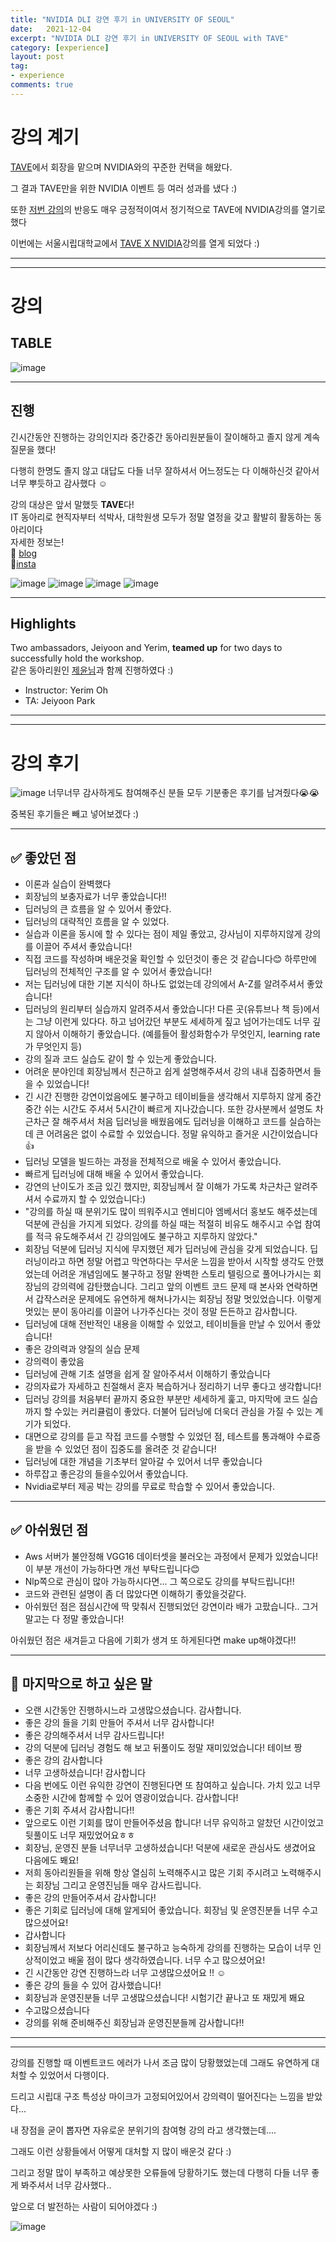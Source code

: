```yaml
---
title: "NVIDIA DLI 강연 후기 in UNIVERSITY OF SEOUL"
date:   2021-12-04
excerpt: "NVIDIA DLI 강연 후기 in UNIVERSITY OF SEOUL with TAVE"
category: [experience]
layout: post
tag:
- experience
comments: true
--- 
```




# 강의 계기

[TAVE](https://blog.naver.com/t-ave)에서 회장을 맡으며 NVIDIA와의 꾸준한 컨택을 해왔다.   

그 결과 TAVE만을 위한 NVIDIA 이벤트 등 여러 성과를 냈다 :)

또한 [저번 강의](https://yerimoh.github.io/Instructor/)의 반응도 매우 긍정적이여서  정기적으로 TAVE에 NVIDIA강의를 열기로했다

이번에는 서울시립대학교에서 [TAVE X NVIDIA](https://www.instagram.com/p/Cb94v2nPMNK/)강의를 열게 되었다 :)


-----
-----

# 강의 


## TABLE

![image](https://user-images.githubusercontent.com/76824611/146755972-bd67ad47-c530-4adf-a880-ecb6a5938019.png)

---

## 진행
긴시간동안 진행하는 강의인지라 중간중간 동아리원분들이 잘이해하고 졸지 않게 계속 질문을 했다!   

다행히 한명도 졸지 않고 대답도 다들 너무 잘하셔서 어느정도는 다 이해하신것 같아서 너무 뿌듯하고 감사했다 ☺️    


강의 대상은 앞서 말했듯 **TAVE**다!     
IT 동아리로 현직자부터 석박사, 대학원생 모두가 정말 열정을 갖고 활발히 활동하는 동아리이다    
자세한 정보는!         
🔹 [blog](https://blog.naver.com/t-ave)    
🔹[insta](https://www.instagram.com/tave_wave/)       

![image](https://user-images.githubusercontent.com/76824611/161920384-2fbc1f48-1755-4831-82dc-2a0ec8169660.png)
![image](https://user-images.githubusercontent.com/76824611/161920402-16b07269-1c53-47aa-a7a8-57eb9a0f30a7.png)
![image](https://user-images.githubusercontent.com/76824611/161920417-57d00035-f7b9-46df-838e-8fca1ad73e58.png)
![image](https://user-images.githubusercontent.com/76824611/161920429-decbc71d-60c0-4ae0-8b5f-b5ce8ff945fb.png)



----


## Highlights
Two ambassadors, Jeiyoon and Yerim, **teamed up** for two days to successfully hold the workshop.          
같은 동아리원인 [제윤님](https://jeiyoon.github.io/)과 함께 진행하였다 :)    

 
- Instructor: Yerim Oh   
- TA: Jeiyoon Park   


----
----

# 강의 후기
![image](https://user-images.githubusercontent.com/76824611/146757225-04f452b3-f5af-4fa7-90c7-1a676b985f7c.png)
너무너무 감사하게도 참여해주신 분들 모두 기분좋은 후기를 남겨줬다😭😭

중복된 후기들은 빼고 넣어보겠다 :)


---

## ✅ 좋았던 점

* 이론과 실습이 완벽했다  
* 회장님의 보충자료가 너무 좋았습니다!!  
* 딥러닝의 큰 흐름을 알 수 있어서 좋았다.  
* 딥러닝의 대략적인 흐름을 알 수 있었다.  
* 실습과 이론을 동시에 할 수 있다는 점이 제일 좋았고, 강사님이 지루하지않게 강의를 이끌어 주셔서 좋았습니다!  
* 직접 코드를 작성하며 배운것울 확인할 수 있던것이 좋은 것 같습니다😊 하루만에 딥러닝의 전체적인 구조를 알 수 있어서 좋았습니다!  
* 저는 딥러닝에 대한 기본 지식이 하나도 없었는데 강의에서 A-Z를 알려주셔서 좋았습니다!  
* 딥러닝의 원리부터 실습까지 알려주셔서 좋았습니다! 다른 곳(유튜브나 책 등)에서는 그냥 이런게 있다다. 하고 넘어갔던 부분도 세세하게 짚고 넘어가는데도 너무 깊지 않아서 이해하기 좋았습니다. (예를들어 활성화함수가 무엇인지, learning rate가 무엇인지 등)    
* 강의 질과 코드 실습도 같이 할 수 있는게 좋았습니다.  
* 어려운 분야인데 회장님께서 친근하고 쉽게 설명해주셔서 강의 내내 집중하면서 들을 수 있었습니다!  
* 긴 시간 진행한 강연이었음에도 불구하고 테이비들을 생각해서 지루하지 않게 중간중간 쉬는 시간도 주셔서 5시간이 빠르게 지나갔습니다. 또한 강사분께서 설명도 차근차근 잘 해주셔서 처음 딥러닝을 배웠음에도 딥러닝을 이해하고 코드를 실습하는데 큰 어려움은 없이 수료할 수 있었습니다. 정말 유익하고 즐거운 시간이었습니다 👍       
* 딥러닝 모델을 빌드하는 과정을 전체적으로 배울 수 있어서 좋았습니다.  
* 빠르게 딥러닝에 대해 배울 수 있어서 좋았습니다.  
* 강연의 난이도가 조금 있긴 했지만, 회장님께서 잘 이해가 가도록 차근차근 알려주셔서 수료까지 할 수 있었습니다:)  
* "강의를 하실 때 분위기도 많이 띄워주시고 엔비디아 엠베서더 홍보도 해주셨는데 덕분에 관심을 가지게 되었다. 강의를 하실 때는 적절히 비유도 해주시고 수업 참여를 적극 유도해주셔서 긴 강의임에도 불구하고 지루하지 않았다."     
* 회장님 덕분에 딥러닝 지식에 무지했던 제가 딥러닝에 관심을 갖게 되었습니다. 딥러닝이라고 하면 정말 어렵고 막연하다는 무서운 느낌을 받아서 시작할 생각도 안했었는데 어려운 개념임에도 불구하고 정말 완벽한 스토리 텔링으로 풀어나가시는 회장님의 강의력에 감탄했습니다. 그리고 앞의 이벤트 코드 문제 때 본사와 연락하면서 갑작스러운 문제에도 유연하게 해쳐나가시는 회장님 정말 멋있었습니다.  이렇게 멋있는 분이 동아리를 이끌어 나가주신다는 것이 정말 든든하고 감사합니다.        
* 딥러닝에 대해 전반적인 내용을 이해할 수 있었고, 테이비들을 만날 수 있어서 좋았습니다!    
* 좋은 강의력과 양질의 실습 문제  
* 강의력이 좋았음  
* 딥러닝에 관해 기초 설명을 쉽게 잘 알아주셔서 이해하기 좋았습니다  
* 강의자료가 자세하고 친절해서 혼자 복습하거나 정리하기 너무 좋다고 생각합니다!     
* 딥러닝 강의를 처음부터 끝까지 중요한 부분만 세세하게 훑고, 마지막에 코드 실습까지 할 수있는 커리큘럼이 좋았다. 더불어 딥러닝에 더욱더 관심을 가질 수 있는 계기가 되었다.  
* 대면으로 강의를 듣고 작접 코드를 수행할 수 있었던 점, 테스트를 통과해야 수료증을 받을 수 있었던 점이 집중도를 올려준 것 같습니다!  
* 딥러닝에 대한 개념을 기초부터 알아갈 수 있어서 너무 좋았습니다  
* 하루잡고 좋은강의 들을수있어서 좋았습니다.   
* Nvidia로부터 제공 박는 강의를 무료로 학습할 수 있어서 좋았습니다.  



-----

## ✅ 아쉬웠던 점
* Aws 서버가 불안정해 VGG16 데이터셋을 불러오는 과정에서 문제가 있었습니다! 이 부분 개선이 가능하다면 개선 부탁드립니다😊    
* Nlp쪽으로 관심이 많아 가능하시다면... 그 쪽으로도 강의를 부탁드립니다!!     
* 코드와 관련된 설명이 좀 더 많았다면 이해하기 좋았을것같다.    
* 아쉬웠던 점은 점심시간에 딱 맞춰서 진행되었던 강연이라 배가 고팠습니다.. 그거 말고는 다 정말 좋았습니다!   

아쉬웠던 점은 새겨듣고 다음에 기회가 생겨 또 하게된다면 make up해야겠다!!


----

## 💌 마지막으로 하고 싶은 말
* 오랜 시간동안 진행하시느라 고생많으셨습니다. 감사합니다.     
* 좋은 강의 들을 기회 만들어 주셔서 너무 감사합니다!     
* 좋은 강의해주셔서 너무 감사드립니다!   
* 강의 덕분에 딥러닝 경험도 해 보고 뒤풀이도 정말 재미있었습니다! 테이브 짱    
* 좋은 강의 감사합니다   
* 너무 고생하셨습니다! 감사합니다   
* 다음 번에도 이런 유익한 강연이 진행된다면 또 참여하고 싶습니다. 가치 있고 너무 소중한 시간에 함께할 수 있어 영광이었습니다. 감사합니다!     
* 좋은 기회 주셔서 감사합니다!!   
* 앞으로도 이런 기회를 많이 만들어주셨음 합니다! 너무 유익하고 알찼던 시간이었고 뒷풀이도 너무 재밌었어요ㅎㅎ      
* 회장님, 운영진 분들 너무너무 고생하셨습니다! 덕분에 새로운 관심사도 생겼어요 다음에도 봬요!   
* 저희 동아리원들을 위해 항상 열심히 노력해주시고 많은 기회 주시려고 노력해주시는 회장님 그리고 운영진님들 매우 감사드립니다.       
* 좋은 강의 만들어주셔서 감사합니다!    
* 좋은 기회로 딥러닝에 대해 알게되어 좋았습니다. 회장님 및 운영진분들 너무 수고 많으셨어요!   
* 갑사합니다   
* 회장님께서 저보다 어리신데도 불구하고 능숙하게 강의를 진행하는 모습이 너무 인상적이었고 배울 점이 많다 생각하였습니다. 너무 수고 많으셨어요!   
* 긴 시간동안 강연 진행하느라 너무 고생많으셨어요 !! ☺️   
* 좋은 강의 들을 수 있어 감사했습니다!    
* 회장님과 운영진분들 너무 고생많으셨습니다! 시험기간 끝나고 또 재밌게 봬요   
* 수고많으셨습니다   
* 강의를 위해 준비해주신 회장님과 운영진분들께 감사합니다!!     




----
----

강의를 진행할 때 이벤트코드 에러가 나서 조금 많이 당황했었는데 그래도 유연하게 대처할 수 있었어서 다행이다.

드리고 시립대 구조 특성상 마이크가 고정되어있어서 강의력이 떨어진다는 느낌을 받았다... 

내 장점을 굳이 뽑자면 자유로운 분위기의 참여형 강의 라고 생각했는데....

그래도 이런 상황들에서 어떻게 대처할 지 많이 배운것 같다 :)

그리고 정말 많이 부족하고 예상못한 오류들에 당황하기도 했는데 다행히 다들 너무 좋게 봐주셔서 너무 감사했다..   

앞으로 더 발전하는 사람이 되어야겠다 :)     













![image](https://user-images.githubusercontent.com/76824611/146759346-65bd9e24-cff3-4245-8715-5d464d9e0ddf.png)






































































































































































































